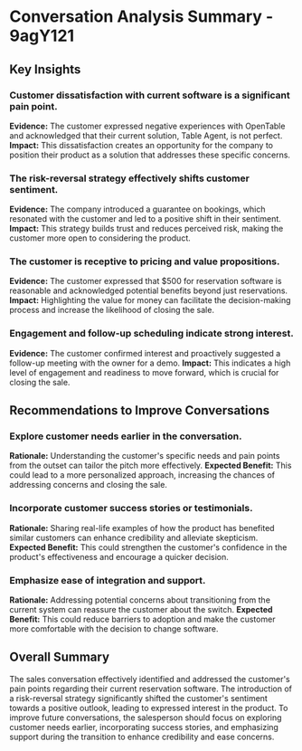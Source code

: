 # Conversation Analysis Summary - 9agY121

## Key Insights

### Customer dissatisfaction with current software is a significant pain point.
**Evidence:** The customer expressed negative experiences with OpenTable and acknowledged that their current solution, Table Agent, is not perfect.
**Impact:** This dissatisfaction creates an opportunity for the company to position their product as a solution that addresses these specific concerns.

### The risk-reversal strategy effectively shifts customer sentiment.
**Evidence:** The company introduced a guarantee on bookings, which resonated with the customer and led to a positive shift in their sentiment.
**Impact:** This strategy builds trust and reduces perceived risk, making the customer more open to considering the product.

### The customer is receptive to pricing and value propositions.
**Evidence:** The customer expressed that $500 for reservation software is reasonable and acknowledged potential benefits beyond just reservations.
**Impact:** Highlighting the value for money can facilitate the decision-making process and increase the likelihood of closing the sale.

### Engagement and follow-up scheduling indicate strong interest.
**Evidence:** The customer confirmed interest and proactively suggested a follow-up meeting with the owner for a demo.
**Impact:** This indicates a high level of engagement and readiness to move forward, which is crucial for closing the sale.

## Recommendations to Improve Conversations

### Explore customer needs earlier in the conversation.
**Rationale:** Understanding the customer's specific needs and pain points from the outset can tailor the pitch more effectively.
**Expected Benefit:** This could lead to a more personalized approach, increasing the chances of addressing concerns and closing the sale.

### Incorporate customer success stories or testimonials.
**Rationale:** Sharing real-life examples of how the product has benefited similar customers can enhance credibility and alleviate skepticism.
**Expected Benefit:** This could strengthen the customer's confidence in the product's effectiveness and encourage a quicker decision.

### Emphasize ease of integration and support.
**Rationale:** Addressing potential concerns about transitioning from the current system can reassure the customer about the switch.
**Expected Benefit:** This could reduce barriers to adoption and make the customer more comfortable with the decision to change software.

## Overall Summary

The sales conversation effectively identified and addressed the customer's pain points regarding their current reservation software. The introduction of a risk-reversal strategy significantly shifted the customer's sentiment towards a positive outlook, leading to expressed interest in the product. To improve future conversations, the salesperson should focus on exploring customer needs earlier, incorporating success stories, and emphasizing support during the transition to enhance credibility and ease concerns.